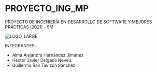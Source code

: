 # PROYECTO_ING_MP

PROYECTO DE INGENIERÍA EN DESARROLLO DE SOFTWARE Y MEJORES PRÁCTICAS (2021) - 5M

![LOGO_LARGE](https://user-images.githubusercontent.com/62974302/138540280-1a2ab5c3-1557-497e-8268-c80e09c6f52c.png)

INTEGRANTES:

- Alma Alejandra Hernández Jiménez
- Héctor Javier Delgado Neveu
- Guillermo Rair Tavizón Sánchez


